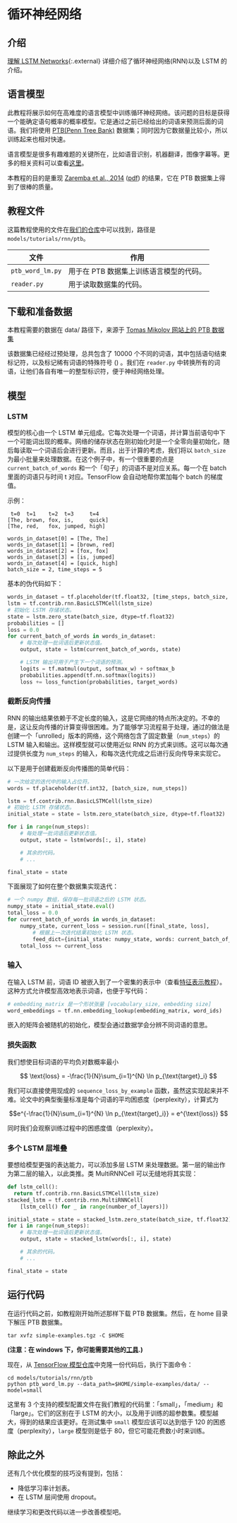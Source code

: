 # 循环神经网络

## 介绍

[理解 LSTM Networks](https://colah.github.io/posts/2015-08-Understanding-LSTMs/){:.external} 详细介绍了循环神经网络(RNN)以及 LSTM 的介绍。

## 语言模型

此教程将展示如何在高难度的语言模型中训练循环神经网络。该问题的目标是获得一个能确定语句概率的概率模型。它是通过之前已经给出的词语来预测后面的词语。我们将使用 [PTB(Penn Tree Bank)](https://catalog.ldc.upenn.edu/ldc99t42) 数据集；同时因为它数据量比较小，所以训练起来也相对快速。

语言模型是很多有趣难题的关键所在，比如语音识别，机器翻译，图像字幕等。更多的相关资料可以查看[这里](https://karpathy.github.io/2015/05/21/rnn-effectiveness)。

本教程的目的是重现 [Zaremba et al., 2014](https://arxiv.org/abs/1409.2329) ([pdf](https://arxiv.org/pdf/1409.2329.pdf)) 的结果，它在 PTB 数据集上得到了很棒的质量。

## 教程文件

这篇教程使用的文件在[我们的仓库](https://github.com/tensorflow/models)中可以找到，路径是 `models/tutorials/rnn/ptb`。

文件 | 作用
--- | ---
`ptb_word_lm.py` | 用于在 PTB 数据集上训练语言模型的代码。
`reader.py` | 用于读取数据集的代码。

## 下载和准备数据

本教程需要的数据在 data/ 路径下，来源于 [Tomas Mikolov 网站上的 PTB 数据集](http://www.fit.vutbr.cz/~imikolov/rnnlm/simple-examples.tgz)

该数据集已经经过预处理，总共包含了 10000 个不同的词语，其中包括语句结束标记符，以及标记稀有词语的特殊符号 (<unk>) 。我们在 `reader.py` 中转换所有的词语，让他们各自有唯一的整型标识符，便于神经网络处理。

## 模型

### LSTM

模型的核心由一个 LSTM 单元组成。它每次处理一个词语，并计算当前语句中下一个可能词出现的概率。网络的储存状态在刚初始化时是一个全零向量初始化，随后每读取一个词语后会进行更新。而且，出于计算的考虑，我们将以 `batch_size` 为最小批量来处理数据。在这个例子中，有一个很重要的点是 `current_batch_of_words` 和一个「句子」的词语不是对应关系。每一个在 batch 里面的词语只与时间 t 对应。TensorFlow 会自动地帮你累加每个 batch 的梯度值。

示例：
```
 t=0  t=1    t=2  t=3     t=4
[The, brown, fox, is,     quick]
[The, red,   fox, jumped, high]

words_in_dataset[0] = [The, The]
words_in_dataset[1] = [brown, red]
words_in_dataset[2] = [fox, fox]
words_in_dataset[3] = [is, jumped]
words_in_dataset[4] = [quick, high]
batch_size = 2, time_steps = 5
```

基本的伪代码如下：

```python
words_in_dataset = tf.placeholder(tf.float32, [time_steps, batch_size, num_features])
lstm = tf.contrib.rnn.BasicLSTMCell(lstm_size)
# 初始化 LSTM 存储状态。
state = lstm.zero_state(batch_size, dtype=tf.float32)
probabilities = []
loss = 0.0
for current_batch_of_words in words_in_dataset:
    # 每次处理一批词语后更新状态值。
    output, state = lstm(current_batch_of_words, state)

    # LSTM 输出可用于产生下一个词语的预测。
    logits = tf.matmul(output, softmax_w) + softmax_b
    probabilities.append(tf.nn.softmax(logits))
    loss += loss_function(probabilities, target_words)
```

### 截断反向传播

RNN 的输出结果依赖于不定长度的输入，这是它网络的特点所决定的。不幸的是，这让反向传播的计算变得很困难。为了能够学习流程易于处理，通过的做法是创建一个「unrolled」版本的网络，这个网络包含了固定数量（`num_steps`）的 LSTM 输入和输出。这样模型就可以使用近似 RNN 的方式来训练。这可以每次通过提供长度为 `num_steps` 的输入，和每次迭代完成之后进行反向传导来实现它。

以下是用于创建截断反向传播图的简单代码：

```python
# 一次给定的迭代中的输入占位符。
words = tf.placeholder(tf.int32, [batch_size, num_steps])

lstm = tf.contrib.rnn.BasicLSTMCell(lstm_size)
# 初始化 LSTM 存储状态。
initial_state = state = lstm.zero_state(batch_size, dtype=tf.float32)

for i in range(num_steps):
    # 每处理一批词语后更新状态值。
    output, state = lstm(words[:, i], state)

    # 其余的代码。
    # ...

final_state = state
```

下面展现了如何在整个数据集实现迭代：

```python
# 一个 numpy 数组，保存每一批词语之后的 LSTM 状态。
numpy_state = initial_state.eval()
total_loss = 0.0
for current_batch_of_words in words_in_dataset:
    numpy_state, current_loss = session.run([final_state, loss],
        # 根据上一次迭代结果初始化 LSTM 状态。
        feed_dict={initial_state: numpy_state, words: current_batch_of_words})
    total_loss += current_loss
```

### 输入

在输入 LSTM 前，词语 ID 被嵌入到了一个密集的表示中（查看[特征表示教程](../../tutorials/representation/word2vec.md)）。这种方式允许模型高效地表示词语，也便于写代码：

```python
# embedding_matrix 是一个形状张量 [vocabulary_size, embedding size]
word_embeddings = tf.nn.embedding_lookup(embedding_matrix, word_ids)
```

嵌入的矩阵会被随机的初始化，模型会通过数据学会分辨不同词语的意思。

### 损失函数

我们想使目标词语的平均负对数概率最小

$$ \text{loss} = -\frac{1}{N}\sum_{i=1}^{N} \ln p_{\text{target}_i} $$

我们可以直接使用现成的 `sequence_loss_by_example` 函数，虽然这实现起来并不难。论文中的典型衡量标准是每个词语的平均困惑度（perplexity），计算式为

$$e^{-\frac{1}{N}\sum_{i=1}^{N} \ln p_{\text{target}_i}} = e^{\text{loss}} $$

同时我们会观察训练过程中的困惑度值（perplexity）。

### 多个 LSTM 层堆叠

要想给模型更强的表达能力，可以添加多层 LSTM 来处理数据。第一层的输出作为第二层的输入，以此类推。类 MultiRNNCell 可以无缝地将其实现：

```python
def lstm_cell():
  return tf.contrib.rnn.BasicLSTMCell(lstm_size)
stacked_lstm = tf.contrib.rnn.MultiRNNCell(
    [lstm_cell() for _ in range(number_of_layers)])

initial_state = state = stacked_lstm.zero_state(batch_size, tf.float32)
for i in range(num_steps):
    # 每次处理一批词语后更新状态值。
    output, state = stacked_lstm(words[:, i], state)

    # 其余的代码。
    # ...

final_state = state
```

## 运行代码

在运行代码之前，如教程刚开始所述那样下载 PTB 数据集。然后，在 home 目录下解压 PTB 数据集。

```bsh
tar xvfz simple-examples.tgz -C $HOME
```
**(注意：在 windows 下，你可能需要其他的[工具](https://wiki.haskell.org/How_to_unpack_a_tar_file_in_Windows).)**

现在，从 [TensorFlow 模型仓库](https://github.com/tensorflow/models)中克隆一份代码后，执行下面命令：

```bsh
cd models/tutorials/rnn/ptb
python ptb_word_lm.py --data_path=$HOME/simple-examples/data/ --model=small
```

这里有 3 个支持的模型配置文件在我们教程的代码里：「small」，「medium」和「large」。它们的区别在于 LSTM 的大小，以及用于训练的超参数集。模型越大，得到的结果应该更好。在测试集中 `small` 模型应该可以达到低于 120 的困惑度（perplexity），`large` 模型则是低于 80，但它可能花费数小时来训练。

## 除此之外

还有几个优化模型的技巧没有提到，包括：

- 降低学习率计划表。
- 在 LSTM 层间使用 dropout。

继续学习和更改代码以进一步改善模型吧。

